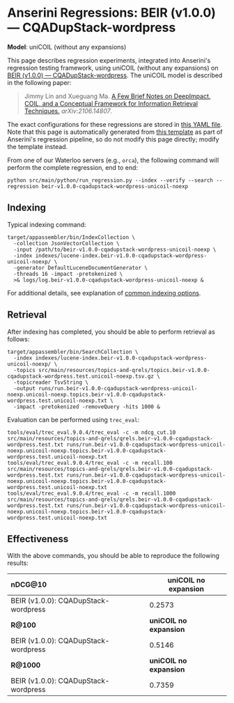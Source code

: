 # Anserini Regressions: BEIR (v1.0.0) &mdash; CQADupStack-wordpress

**Model**: uniCOIL (without any expansions)

This page describes regression experiments, integrated into Anserini's regression testing framework, using uniCOIL (without any expansions) on [BEIR (v1.0.0) &mdash; CQADupStack-wordpress](http://beir.ai/).
The uniCOIL model is described in the following paper:

> Jimmy Lin and Xueguang Ma. [A Few Brief Notes on DeepImpact, COIL, and a Conceptual Framework for Information Retrieval Techniques.](https://arxiv.org/abs/2106.14807) _arXiv:2106.14807_.

The exact configurations for these regressions are stored in [this YAML file](../src/main/resources/regression/beir-v1.0.0-cqadupstack-wordpress-unicoil-noexp.yaml).
Note that this page is automatically generated from [this template](../src/main/resources/docgen/templates/beir-v1.0.0-cqadupstack-wordpress-unicoil-noexp.template) as part of Anserini's regression pipeline, so do not modify this page directly; modify the template instead.

From one of our Waterloo servers (e.g., `orca`), the following command will perform the complete regression, end to end:

```
python src/main/python/run_regression.py --index --verify --search --regression beir-v1.0.0-cqadupstack-wordpress-unicoil-noexp
```

## Indexing

Typical indexing command:

```
target/appassembler/bin/IndexCollection \
  -collection JsonVectorCollection \
  -input /path/to/beir-v1.0.0-cqadupstack-wordpress-unicoil-noexp \
  -index indexes/lucene-index.beir-v1.0.0-cqadupstack-wordpress-unicoil-noexp/ \
  -generator DefaultLuceneDocumentGenerator \
  -threads 16 -impact -pretokenized \
  >& logs/log.beir-v1.0.0-cqadupstack-wordpress-unicoil-noexp &
```

For additional details, see explanation of [common indexing options](common-indexing-options.md).

## Retrieval

After indexing has completed, you should be able to perform retrieval as follows:

```
target/appassembler/bin/SearchCollection \
  -index indexes/lucene-index.beir-v1.0.0-cqadupstack-wordpress-unicoil-noexp/ \
  -topics src/main/resources/topics-and-qrels/topics.beir-v1.0.0-cqadupstack-wordpress.test.unicoil-noexp.tsv.gz \
  -topicreader TsvString \
  -output runs/run.beir-v1.0.0-cqadupstack-wordpress-unicoil-noexp.unicoil-noexp.topics.beir-v1.0.0-cqadupstack-wordpress.test.unicoil-noexp.txt \
  -impact -pretokenized -removeQuery -hits 1000 &
```

Evaluation can be performed using `trec_eval`:

```
tools/eval/trec_eval.9.0.4/trec_eval -c -m ndcg_cut.10 src/main/resources/topics-and-qrels/qrels.beir-v1.0.0-cqadupstack-wordpress.test.txt runs/run.beir-v1.0.0-cqadupstack-wordpress-unicoil-noexp.unicoil-noexp.topics.beir-v1.0.0-cqadupstack-wordpress.test.unicoil-noexp.txt
tools/eval/trec_eval.9.0.4/trec_eval -c -m recall.100 src/main/resources/topics-and-qrels/qrels.beir-v1.0.0-cqadupstack-wordpress.test.txt runs/run.beir-v1.0.0-cqadupstack-wordpress-unicoil-noexp.unicoil-noexp.topics.beir-v1.0.0-cqadupstack-wordpress.test.unicoil-noexp.txt
tools/eval/trec_eval.9.0.4/trec_eval -c -m recall.1000 src/main/resources/topics-and-qrels/qrels.beir-v1.0.0-cqadupstack-wordpress.test.txt runs/run.beir-v1.0.0-cqadupstack-wordpress-unicoil-noexp.unicoil-noexp.topics.beir-v1.0.0-cqadupstack-wordpress.test.unicoil-noexp.txt
```

## Effectiveness

With the above commands, you should be able to reproduce the following results:

| **nDCG@10**                                                                                                  | **uniCOIL no expansion**|
|:-------------------------------------------------------------------------------------------------------------|-----------|
| BEIR (v1.0.0): CQADupStack-wordpress                                                                         | 0.2573    |
| **R@100**                                                                                                    | **uniCOIL no expansion**|
| BEIR (v1.0.0): CQADupStack-wordpress                                                                         | 0.5146    |
| **R@1000**                                                                                                   | **uniCOIL no expansion**|
| BEIR (v1.0.0): CQADupStack-wordpress                                                                         | 0.7359    |
